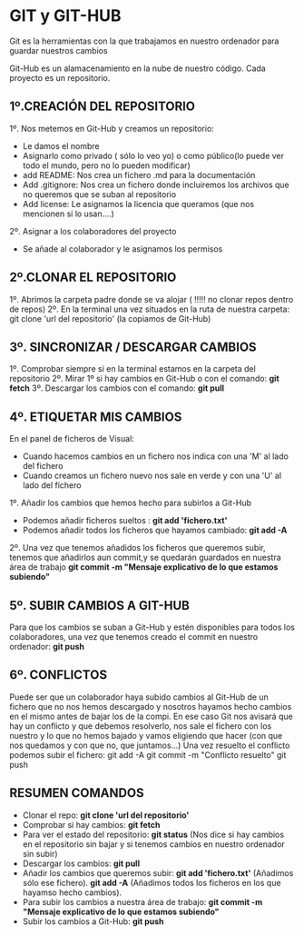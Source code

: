 # GIT y GIT-HUB

 Git es la herramientas con la que trabajamos en nuestro ordenador para guardar nuestros cambios

 Git-Hub es un alamacenamiento en la nube de nuestro código. Cada proyecto es un repositorio.


## 1º.CREACIÓN DEL REPOSITORIO

1º. Nos metemos en Git-Hub y creamos un repositorio:
- Le damos el nombre
- Asignarlo como privado ( sólo lo veo yo) o como público(lo puede ver todo el mundo, pero no lo pueden modificar)
- add README: Nos crea un fichero .md para la documentación
- Add .gitignore: Nos crea un fichero donde incluiremos los archivos que no queremos que se suban al repositorio
- Add license: Le asignamos la licencia que queramos (que nos mencionen si lo usan....)

2º. Asignar a los colaboradores del proyecto
- Se añade al colaborador y le asignamos los permisos


## 2º.CLONAR EL REPOSITORIO

1º. Abrimos la carpeta padre donde se va alojar ( !!!!! no clonar repos dentro de repos)
2º. En la terminal una vez situados en la ruta de nuestra carpeta:
git clone 'url del repositorio' (la copiamos de Git-Hub)


## 3º. SINCRONIZAR / DESCARGAR CAMBIOS

1º. Comprobar siempre si en la terminal estamos en la carpeta del repositorio
2º. Mirar 1º si hay cambios en Git-Hub o con el comando: **git fetch**
3º. Descargar los cambios con el comando: **git pull**


## 4º. ETIQUETAR MIS CAMBIOS

En el panel de ficheros de Visual:
- Cuando hacemos cambios en un fichero nos indica con una 'M' al lado del fichero
- Cuando creamos un fichero nuevo nos sale en verde y con una 'U' al lado del fichero

1º. Añadir los cambios que hemos hecho para subirlos a Git-Hub
- Podemos añadir ficheros sueltos :
**git add 'fichero.txt'**
- Podemos añadir todos los ficheros que hayamos cambiado:
**git add -A**

2º. Una vez que tenemos añadidos los ficheros que queremos subir, tenemos que añadirlos aun commit,y se quedarán guardados en nuestra área de trabajo
**git commit -m "Mensaje explicativo de lo que estamos subiendo"**


## 5º. SUBIR CAMBIOS A GIT-HUB

Para que los cambios se suban a Git-Hub y estén disponibles para todos los colaboradores, una vez que tenemos creado el commit en nuestro ordenador:
**git push**


## 6º. CONFLICTOS

Puede ser que un colaborador haya subido cambios al Git-Hub de un fichero que no nos hemos descargado y nosotros hayamos hecho cambios en el mismo antes de bajar los de la compi.
En ese caso Git nos avisará que hay un conflicto y que debemos resolverlo, nos sale el fichero con los nuestro y lo que no hemos bajado y vamos eligiendo que hacer (con que nos quedamos y con que no, que juntamos...)
Una vez resuelto el conflicto podemos subir el fichero:
git add -A
git commit -m "Conflicto resuelto"
git push


## RESUMEN COMANDOS

- Clonar el repo:
  **git clone 'url del repositorio'**
- Comprobar si hay cambios:
  **git fetch**
- Para ver el estado del repositorio:
  **git status**
  (Nos dice si hay cambios en el repositorio sin bajar y si tenemos cambios en nuestro ordenador sin subir)
- Descargar los cambios:
  **git pull**
- Añadir los cambios que queremos subir:
  **git add 'fichero.txt'** (Añadimos sólo ese fichero).
  **git add -A** (Añadimos todos los ficheros en los que hayamso hecho cambios).
- Para subir los cambios a nuestra área de trabajo:
  **git commit -m "Mensaje explicativo de lo que estamos subiendo"**
- Subir los cambios a Git-Hub:
  **git push**



